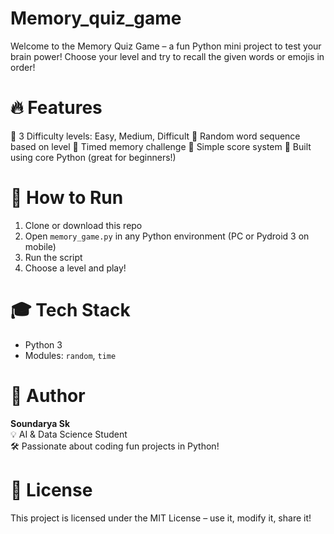 # Memory_quiz_game

Welcome to the Memory Quiz Game – a fun Python mini project to test your brain power! Choose your level and try to recall the given words or emojis in order!

# 🔥 Features

🔹 3 Difficulty levels: Easy, Medium, Difficult
🔹 Random word sequence based on level
🔹 Timed memory challenge
🔹 Simple score system
🔹 Built using core Python (great for beginners!)

# 🚀 How to Run

1. Clone or download this repo
2. Open `memory_game.py` in any Python environment (PC or Pydroid 3 on mobile)
3. Run the script
4. Choose a level and play!

# 🎓 Tech Stack

- Python 3
- Modules: `random`, `time`

# 📌 Author

**Soundarya Sk**  
💡 AI & Data Science Student  
🛠️ Passionate about coding fun projects in Python!


# 📝 License

This project is licensed under the MIT License – use it, modify it, share it!
